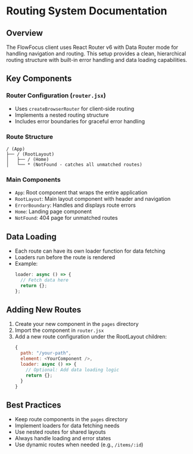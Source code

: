 # Routing System Documentation

## Overview

The FlowFocus client uses React Router v6 with Data Router mode for handling navigation and routing. This setup provides a clean, hierarchical routing structure with built-in error handling and data loading capabilities.

## Key Components

### Router Configuration (`router.jsx`)

- Uses `createBrowserRouter` for client-side routing
- Implements a nested routing structure
- Includes error boundaries for graceful error handling

### Route Structure

```
/ (App)
├── / (RootLayout)
│   ├── / (Home)
│   └── * (NotFound - catches all unmatched routes)
```

### Main Components

- `App`: Root component that wraps the entire application
- `RootLayout`: Main layout component with header and navigation
- `ErrorBoundary`: Handles and displays route errors
- `Home`: Landing page component
- `NotFound`: 404 page for unmatched routes

## Data Loading

- Each route can have its own loader function for data fetching
- Loaders run before the route is rendered
- Example:
  ```javascript
  loader: async () => {
    // Fetch data here
    return {};
  };
  ```

## Adding New Routes

1. Create your new component in the `pages` directory
2. Import the component in `router.jsx`
3. Add a new route configuration under the RootLayout children:
   ```javascript
   {
     path: "/your-path",
     element: <YourComponent />,
     loader: async () => {
       // Optional: Add data loading logic
       return {};
     }
   }
   ```

## Best Practices

- Keep route components in the `pages` directory
- Implement loaders for data fetching needs
- Use nested routes for shared layouts
- Always handle loading and error states
- Use dynamic routes when needed (e.g., `/items/:id`)
